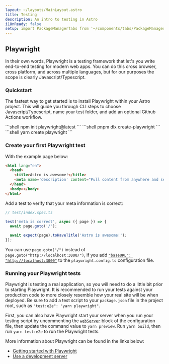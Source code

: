 ```yaml
---
layout: ~/layouts/MainLayout.astro
title: Testing
description: An intro to testing in Astro
i18nReady: false
setup: import PackageManagerTabs from '~/components/tabs/PackageManagerTabs.astro'
---
```


## Playwright

In their own words, Playwright is a testing framework that let's you write end-to-end testing for modern web apps. You can do this cross browser, cross platform, and across multiple languages, but for our purposes the scope is clearly Javascript/Typescript. 

### Quickstart

The fastest way to get started is to install Playwright within your Astro project. This will guide you through CLI steps to choose Javascript/Typescript, name your test folder, and add an optional Github Actions workflow.

<PackageManagerTabs>
  <Fragment slot="npm">
  ```shell
  npm init playwright@latest
  ```
  </Fragment>
  <Fragment slot="pnpm">
  ```shell
  pnpm dlx create-playwright
  ```
  </Fragment>
  <Fragment slot="yarn">
  ```shell
  yarn create playwright
  ```
  </Fragment>
</PackageManagerTabs>

### Create your first Playwright test

With the example page below:

```html
<html lang="en">
  <head>
    <title>Astro is awesome!</title>
    <meta name='description' content="Pull content from anywhere and serve it fast with Astro's next-gen island architecture." />
  </head>
  <body></body>
</html>
```

Add a test to verify that your meta information is correct:

```jsx
// test/index.spec.ts

test('meta is correct', async ({ page }) => {
  await page.goto('/');

  await expect(page).toHaveTitle('Astro is awesome!');
});
```

You can use `page.goto("/")` instead of `page.goto("http://localhost:3000/")`, if you add [`"baseURL": "http://localhost:3000"`](https://playwright.dev/docs/api/class-testoptions#test-options-base-url) to the `playwright.config.ts` configuration file.

### Running your Playwright tests

Playwright is testing a real application, so you will need to do a little bit prior to starting Playwright. It is recommended to run your tests against your production code to more closely resemble how your real site will be when deployed. Be sure to add a test script to your `package.json` file in the project root, such as `"test:e2e": "yarn playwright"`. 

First, you can also have Playwright start your server when you run your testing script by uncommenting the [`webServer`](https://playwright.dev/docs/test-advanced#launching-a-development-web-server-during-the-tests) block of the configuration file, then update the command value to `yarn preview`. Run `yarn build`, then run `yarn test:e2e` to run the Playwright tests.

More information about Playwright can be found in the links below:

- [Getting started with Playwright](https://playwright.dev/docs/intro)
- [Use a development server](https://playwright.dev/docs/test-advanced#launching-a-development-web-server-during-the-tests)

